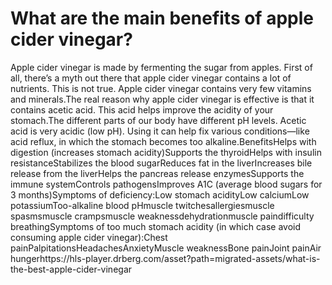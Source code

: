 # What are the main benefits of apple cider vinegar?

Apple cider vinegar is made by fermenting the sugar from apples. First of all, there’s a myth out there that apple cider vinegar contains a lot of nutrients. This is not true. Apple cider vinegar contains very few vitamins and minerals.The real reason why apple cider vinegar is effective is that it contains acetic acid. This acid helps improve the acidity of your stomach.The different parts of our body have different pH levels. Acetic acid is very acidic (low pH). Using it can help fix various conditions—like acid reflux, in which the stomach becomes too alkaline.BenefitsHelps with digestion (increases stomach acidity)Supports the thyroidHelps with insulin resistanceStabilizes the blood sugarReduces fat in the liverIncreases bile release from the liverHelps the pancreas release enzymesSupports the immune systemControls pathogensImproves A1C (average blood sugars for 3 months)Symptoms of deficiency:Low stomach acidityLow calciumLow potassiumToo-alkaline blood pHmuscle twitchesallergiesmuscle spasmsmuscle crampsmuscle weaknessdehydrationmuscle paindifficulty breathingSymptoms of too much stomach acidity (in which case avoid consuming apple cider vinegar):Chest painPalpitationsHeadachesAnxietyMuscle weaknessBone painJoint painAir hungerhttps://hls-player.drberg.com/asset?path=migrated-assets/what-is-the-best-apple-cider-vinegar